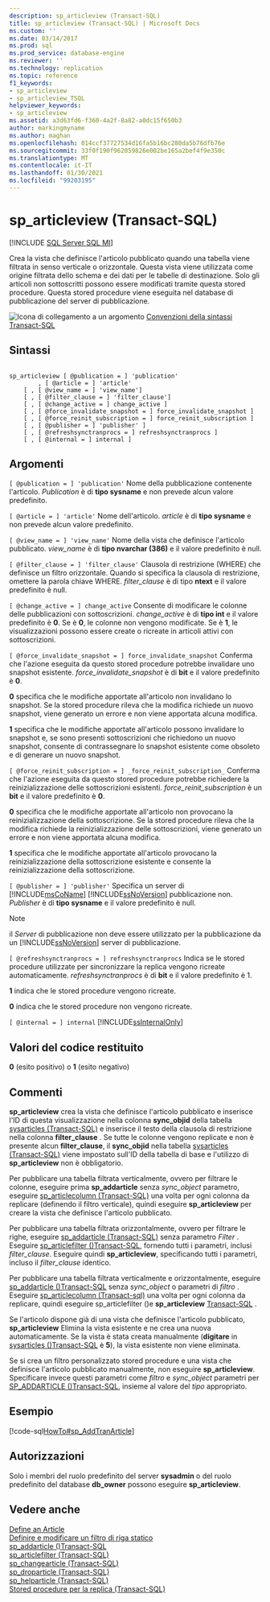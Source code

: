 ```yaml
---
description: sp_articleview (Transact-SQL)
title: sp_articleview (Transact-SQL) | Microsoft Docs
ms.custom: ''
ms.date: 03/14/2017
ms.prod: sql
ms.prod_service: database-engine
ms.reviewer: ''
ms.technology: replication
ms.topic: reference
f1_keywords:
- sp_articleview
- sp_articleview_TSQL
helpviewer_keywords:
- sp_articleview
ms.assetid: a3d63fd6-f360-4a2f-8a82-a0dc15f650b3
author: markingmyname
ms.author: maghan
ms.openlocfilehash: 014ccf37727534d16fa5b16bc280da5b76dfb76e
ms.sourcegitcommit: 33f0f190f962059826e002be165a2bef4f9e350c
ms.translationtype: MT
ms.contentlocale: it-IT
ms.lasthandoff: 01/30/2021
ms.locfileid: "99203195"
---
```

# <a name="sp_articleview-transact-sql"></a>sp_articleview (Transact-SQL)
[!INCLUDE [SQL Server SQL MI](../../includes/applies-to-version/sql-asdbmi.md)]

  Crea la vista che definisce l'articolo pubblicato quando una tabella viene filtrata in senso verticale o orizzontale. Questa vista viene utilizzata come origine filtrata dello schema e dei dati per le tabelle di destinazione. Solo gli articoli non sottoscritti possono essere modificati tramite questa stored procedure. Questa stored procedure viene eseguita nel database di pubblicazione del server di pubblicazione.  
  
 ![Icona di collegamento a un argomento](../../database-engine/configure-windows/media/topic-link.gif "Icona di collegamento a un argomento") [Convenzioni della sintassi Transact-SQL](../../t-sql/language-elements/transact-sql-syntax-conventions-transact-sql.md)  
  
## <a name="syntax"></a>Sintassi  
  
```  
  
sp_articleview [ @publication = ] 'publication'  
        , [ @article = ] 'article'  
    [ , [ @view_name = ] 'view_name']  
    [ , [ @filter_clause = ] 'filter_clause']  
    [ , [ @change_active = ] change_active ]  
    [ , [ @force_invalidate_snapshot = ] force_invalidate_snapshot ]  
    [ , [ @force_reinit_subscription = ] force_reinit_subscription ]  
    [ , [ @publisher = ] 'publisher' ]  
    [ , [ @refreshsynctranprocs = ] refreshsynctranprocs ]  
    [ , [ @internal = ] internal ]  
```  
  
## <a name="arguments"></a>Argomenti  
`[ @publication = ] 'publication'` Nome della pubblicazione contenente l'articolo. *Publication* è di **tipo sysname** e non prevede alcun valore predefinito.  
  
`[ @article = ] 'article'` Nome dell'articolo. *article* è di **tipo sysname** e non prevede alcun valore predefinito.  
  
`[ @view_name = ] 'view_name'` Nome della vista che definisce l'articolo pubblicato. *view_name* è di **tipo nvarchar (386)** e il valore predefinito è null.  
  
`[ @filter_clause = ] 'filter_clause'` Clausola di restrizione (WHERE) che definisce un filtro orizzontale. Quando si specifica la clausola di restrizione, omettere la parola chiave WHERE. *filter_clause* è di tipo **ntext** e il valore predefinito è null.  
  
`[ @change_active = ] change_active` Consente di modificare le colonne delle pubblicazioni con sottoscrizioni. *change_active* è di **tipo int** e il valore predefinito è **0**. Se è **0**, le colonne non vengono modificate. Se è **1**, le visualizzazioni possono essere create o ricreate in articoli attivi con sottoscrizioni.  
  
`[ @force_invalidate_snapshot = ] force_invalidate_snapshot` Conferma che l'azione eseguita da questo stored procedure potrebbe invalidare uno snapshot esistente. *force_invalidate_snapshot* è di **bit** e il valore predefinito è **0**.  
  
 **0** specifica che le modifiche apportate all'articolo non invalidano lo snapshot. Se la stored procedure rileva che la modifica richiede un nuovo snapshot, viene generato un errore e non viene apportata alcuna modifica.  
  
 **1** specifica che le modifiche apportate all'articolo possono invalidare lo snapshot e, se sono presenti sottoscrizioni che richiedono un nuovo snapshot, consente di contrassegnare lo snapshot esistente come obsoleto e di generare un nuovo snapshot.  
  
`[ @force_reinit_subscription = ] _force_reinit_subscription_` Conferma che l'azione eseguita da questo stored procedure potrebbe richiedere la reinizializzazione delle sottoscrizioni esistenti. *force_reinit_subscription* è un **bit** e il valore predefinito è **0**.  
  
 **0** specifica che le modifiche apportate all'articolo non provocano la reinizializzazione della sottoscrizione. Se la stored procedure rileva che la modifica richiede la reinizializzazione delle sottoscrizioni, viene generato un errore e non viene apportata alcuna modifica.  
  
 **1** specifica che le modifiche apportate all'articolo provocano la reinizializzazione della sottoscrizione esistente e consente la reinizializzazione della sottoscrizione.  
  
`[ @publisher = ] 'publisher'` Specifica un server di [!INCLUDE[msCoName](../../includes/msconame-md.md)] [!INCLUDE[ssNoVersion](../../includes/ssnoversion-md.md)] pubblicazione non. *Publisher* è di **tipo sysname** e il valore predefinito è null.  
  
> [!NOTE]  
>  il *Server* di pubblicazione non deve essere utilizzato per la pubblicazione da un [!INCLUDE[ssNoVersion](../../includes/ssnoversion-md.md)] server di pubblicazione.  
  
`[ @refreshsynctranprocs = ] refreshsynctranprocs` Indica se le stored procedure utilizzate per sincronizzare la replica vengono ricreate automaticamente. *refreshsynctranprocs* è di **bit** e il valore predefinito è 1.  
  
 **1** indica che le stored procedure vengono ricreate.  
  
 **0** indica che le stored procedure non vengono ricreate.  
  
`[ @internal = ] internal` [!INCLUDE[ssInternalOnly](../../includes/ssinternalonly-md.md)]  
  
## <a name="return-code-values"></a>Valori del codice restituito  
 **0** (esito positivo) o **1** (esito negativo)  
  
## <a name="remarks"></a>Commenti  
 **sp_articleview** crea la vista che definisce l'articolo pubblicato e inserisce l'ID di questa visualizzazione nella colonna **sync_objid** della tabella [sysarticles &#40;Transact-SQL&#41;](../../relational-databases/system-tables/sysarticles-transact-sql.md) e inserisce il testo della clausola di restrizione nella colonna **filter_clause** . Se tutte le colonne vengono replicate e non è presente alcun **filter_clause**, il **sync_objid** nella tabella [sysarticles &#40;Transact-SQL&#41;](../../relational-databases/system-tables/sysarticles-transact-sql.md) viene impostato sull'ID della tabella di base e l'utilizzo di **sp_articleview** non è obbligatorio.  
  
 Per pubblicare una tabella filtrata verticalmente, ovvero per filtrare le colonne, eseguire prima **sp_addarticle** senza *sync_object* parametro, eseguire [sp_articlecolumn &#40;Transact-SQL&#41;](../../relational-databases/system-stored-procedures/sp-articlecolumn-transact-sql.md) una volta per ogni colonna da replicare (definendo il filtro verticale), quindi eseguire **sp_articleview** per creare la vista che definisce l'articolo pubblicato.  
  
 Per pubblicare una tabella filtrata orizzontalmente, ovvero per filtrare le righe, eseguire [sp_addarticle &#40;Transact-SQL&#41;](../../relational-databases/system-stored-procedures/sp-addarticle-transact-sql.md) senza parametro *Filter* . Eseguire [sp_articlefilter &#40;&#41;Transact-SQL](../../relational-databases/system-stored-procedures/sp-articlefilter-transact-sql.md), fornendo tutti i parametri, inclusi *filter_clause*. Eseguire quindi **sp_articleview**, specificando tutti i parametri, incluso il *filter_clause* identico.  
  
 Per pubblicare una tabella filtrata verticalmente e orizzontalmente, eseguire [sp_addarticle &#40;&#41;Transact-SQL](../../relational-databases/system-stored-procedures/sp-addarticle-transact-sql.md) senza *sync_object* o parametri di *filtro* . Eseguire [sp_articlecolumn &#40;Transact-sql&#41;](../../relational-databases/system-stored-procedures/sp-articlecolumn-transact-sql.md) una volta per ogni colonna da replicare, quindi eseguire sp_articlefilter &#40;&#41;e **sp_articleview** [Transact-SQL](../../relational-databases/system-stored-procedures/sp-articlefilter-transact-sql.md) .  
  
 Se l'articolo dispone già di una vista che definisce l'articolo pubblicato, **sp_articleview** Elimina la vista esistente e ne crea una nuova automaticamente. Se la vista è stata creata manualmente (**digitare** in [sysarticles &#40;&#41;Transact-SQL](../../relational-databases/system-tables/sysarticles-transact-sql.md) è **5**), la vista esistente non viene eliminata.  
  
 Se si crea un filtro personalizzato stored procedure e una vista che definisce l'articolo pubblicato manualmente, non eseguire **sp_articleview**. Specificare invece questi parametri come *filtro* e *sync_object* parametri per [SP_ADDARTICLE &#40;&#41;Transact-SQL](../../relational-databases/system-stored-procedures/sp-addarticle-transact-sql.md), insieme al valore del *tipo* appropriato.  
  
## <a name="example"></a>Esempio  
 [!code-sql[HowTo#sp_AddTranArticle](../../relational-databases/replication/codesnippet/tsql/sp-articleview-transact-_1.sql)]  
  
## <a name="permissions"></a>Autorizzazioni  
 Solo i membri del ruolo predefinito del server **sysadmin** o del ruolo predefinito del database **db_owner** possono eseguire **sp_articleview**.  
  
## <a name="see-also"></a>Vedere anche  
 [Define an Article](../../relational-databases/replication/publish/define-an-article.md)   
 [Definire e modificare un filtro di riga statico](../../relational-databases/replication/publish/define-and-modify-a-static-row-filter.md)   
 [sp_addarticle &#40;&#41;Transact-SQL ](../../relational-databases/system-stored-procedures/sp-addarticle-transact-sql.md)   
 [sp_articlefilter &#40;Transact-SQL&#41;](../../relational-databases/system-stored-procedures/sp-articlefilter-transact-sql.md)   
 [sp_changearticle &#40;Transact-SQL&#41;](../../relational-databases/system-stored-procedures/sp-changearticle-transact-sql.md)   
 [sp_droparticle &#40;Transact-SQL&#41;](../../relational-databases/system-stored-procedures/sp-droparticle-transact-sql.md)   
 [sp_helparticle &#40;Transact-SQL&#41;](../../relational-databases/system-stored-procedures/sp-helparticle-transact-sql.md)   
 [Stored procedure per la replica &#40;Transact-SQL&#41;](../../relational-databases/system-stored-procedures/replication-stored-procedures-transact-sql.md)  
  
  
